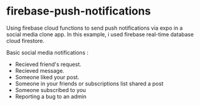 # firebase-push-notifications
Using firebase cloud functions to send push notifications via expo in a social media clone app.
In this example, i used firebase real-time database cloud firestore.


Basic social media notifications : 
- Recieved friend's request.
- Recieved message.
- Someone liked your post.
- Someone in your friends or subscriptions list shared a post
- Someone subscribed to you
- Reporting a bug to an admin

